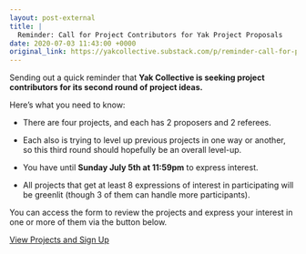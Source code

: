 ```yaml
---
layout: post-external
title: |
  Reminder: Call for Project Contributors for Yak Project Proposals
date: 2020-07-03 11:43:00 +0000
original_link: https://yakcollective.substack.com/p/reminder-call-for-project-contributors
---
```


Sending out a quick reminder that **Yak Collective is seeking project contributors for its second round of project ideas.**

Here’s what you need to know:

- There are four projects, and each has 2 proposers and 2 referees. 

- Each also is trying to level up previous projects in one way or another, so this third round should hopefully be an overall level-up. 

- You have until **Sunday July 5th at 11:59pm** to express interest. 

- All projects that get at least 8 expressions of interest in participating will be greenlit (though 3 of them can handle more participants). 

You can access the form to review the projects and express your interest in one or more of them via the button below.

[View Projects and Sign Up](https://forms.gle/ZaxN1cRafS4LyZHw6)

